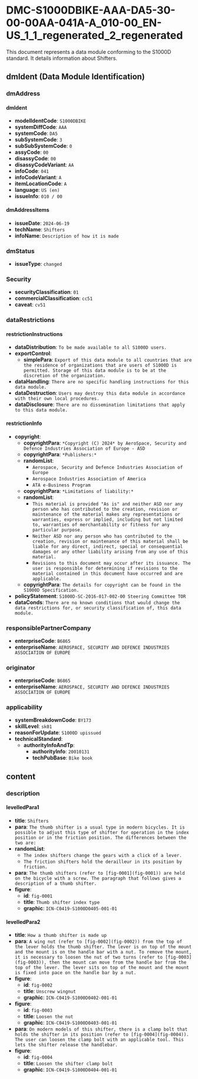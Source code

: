 # DMC-S1000DBIKE-AAA-DA5-30-00-00AA-041A-A_010-00_EN-US_1_1_regenerated_2_regenerated

This document represents a data module conforming to the S1000D standard.  It details information about Shifters.

## dmIdent (Data Module Identification)

### dmAddress

#### dmIdent

*   **modelIdentCode**: `S1000DBIKE`
*   **systemDiffCode**: `AAA`
*   **systemCode**: `DA5`
*   **subSystemCode**: `3`
*   **subSubSystemCode**: `0`
*   **assyCode**: `00`
*   **disassyCode**: `00`
*   **disassyCodeVariant**: `AA`
*   **infoCode**: `041`
*   **infoCodeVariant**: `A`
*   **itemLocationCode**: `A`
*   **language**: `US (en)`
*   **issueInfo**: `010 / 00`

#### dmAddressItems

*   **issueDate**: `2024-06-19`
*   **techName**: `Shifters`
*   **infoName**: `Description of how it is made`

### dmStatus

*   **issueType**: `changed`

### Security

*   **securityClassification**: `01`
*   **commercialClassification**: `cc51`
*   **caveat**: `cv51`

### dataRestrictions

#### restrictionInstructions

*   **dataDistribution**: `To be made available to all S1000D users.`
*   **exportControl**:
    *   **simplePara**: `Export of this data module to all countries that are the residence of organizations that are users of S1000D is permitted. Storage of this data module is to be at the discretion of the organization.`
*   **dataHandling**: `There are no specific handling instructions for this data module.`
*   **dataDestruction**: `Users may destroy this data module in accordance with their own local procedures.`
*   **dataDisclosure**: `There are no dissemination limitations that apply to this data module.`

#### restrictionInfo

*   **copyright**:
    *   **copyrightPara**: `*Copyright (C) 2024* by AeroSpace, Security and Defence Industries Association of Europe - ASD`
    *   **copyrightPara**: `*Publishers:*`
    *   **randomList**:
        *   `Aerospace, Security and Defence Industries Association of Europe`
        *   `Aerospace Industries Association of America`
        *   `ATA e-Business Program`
    *   **copyrightPara**: `*Limitations of liability:*`
    *   **randomList**:
        *   `This material is provided "As is" and neither ASD nor any person who has contributed to the creation, revision or maintenance of the material makes any representations or warranties, express or implied, including but not limited to, warranties of merchantability or fitness for any particular purpose.`
        *   `Neither ASD nor any person who has contributed to the creation, revision or maintenance of this material shall be liable for any direct, indirect, special or consequential damages or any other liability arising from any use of this material.`
        *   `Revisions to this document may occur after its issuance. The user is responsible for determining if revisions to the material contained in this document have occurred and are applicable.`
    *   **copyrightPara**: `The details for copyright can be found in the S1000D Specification.`
*   **policyStatement**: `S1000D-SC-2016-017-002-00 Steering Committee TOR`
*   **dataConds**: `There are no known conditions that would change the data restrictions for, or security classification of, this data module.`

### responsiblePartnerCompany

*   **enterpriseCode**: `B6865`
*   **enterpriseName**: `AEROSPACE, SECURITY AND DEFENCE INDUSTRIES ASSOCIATION OF EUROPE`

### originator

*   **enterpriseCode**: `B6865`
*   **enterpriseName**: `AEROSPACE, SECURITY AND DEFENCE INDUSTRIES ASSOCIATION OF EUROPE`

### applicability

*   **systemBreakdownCode**: `BY173`
*   **skillLevel**: `sk01`
*   **reasonForUpdate**: `S1000D upissued`
*   **technicalStandard**:
    *   **authorityInfoAndTp**:
        *   **authorityInfo**: `20010131`
        *   **techPubBase**: `Bike book`

## content

### description

#### levelledPara1

*   **title**: `Shifters`
*   **para**: `The thumb shifter is a usual type in modern bicycles. It is possible to adjust this type of shifter for operation in the index position or in the friction position. The differences between the two are:`
*   **randomList**:
    *   `The index shifters change the gears with a click of a lever.`
    *   `The friction shifters hold the derailleur in its position by friction.`
*   **para**: `The thumb shifters (refer to [fig-0001](fig-0001)) are held on the bicycle with a screw. The paragraph that follows gives a description of a thumb shifter.`
*   **figure**:
    *   **id**: `fig-0001`
    *   **title**: `Thumb shifter index type`
    *   **graphic**: `ICN-C0419-S1000D0405-001-01`

#### levelledPara2

*   **title**: `How a thumb shifter is made up`
*   **para**: `A wing nut (refer to [fig-0002](fig-0002)) from the top of the lever holds the thumb shifter. The lever is on top of the mount and the mount is on the handle bar with a nut. To remove the mount, it is necessary to loosen the nut of two turns (refer to [fig-0003](fig-0003)), then the mount can move from the handle bar from the top of the lever. The lever sits on top of the mount and the mount is fixed into pace on the handle bar by a nut.`
*   **figure**:
    *   **id**: `fig-0002`
    *   **title**: `Unscrew wingnut`
    *   **graphic**: `ICN-C0419-S1000D0402-001-01`
*   **figure**:
    *   **id**: `fig-0003`
    *   **title**: `Loosen the nut`
    *   **graphic**: `ICN-C0419-S1000D0403-001-01`
*   **para**: `On modern models of this shifter, there is a clamp bolt that holds the shifter in its position (refer to [fig-0004](fig-0004)). The user can loosen the clamp bolt with an applicable tool. This lets the shifter release the handlebar.`
*   **figure**:
    *   **id**: `fig-0004`
    *   **title**: `Loosen the shifter clamp bolt`
    *   **graphic**: `ICN-C0419-S1000D0404-001-01`